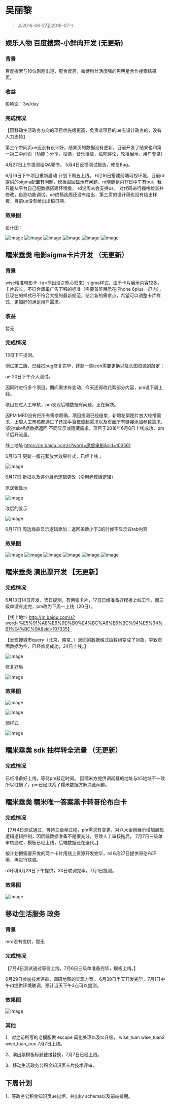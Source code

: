 # 吴丽黎 

> 从2016-06-27到2016-07-1

## 娱乐人物             百度搜索-小鲜肉开发 (无更新)

### 背景

百度搜索与10位刚刚出道，配合度高，微博粉丝活度强的男明星合作搜索结果页。

### 收益

影响面：3w/day

### 完成情况

【因移动生活政务方向的项目优先级更高，负责此项目的ue去设计政务的，没有人力支持】

第三个中间页ue还没有设计好，结果页的数据没有更新，目前开发了结果也和第一第二中间页（功能：分享，投票，音乐播放，贴吧评论，轮播展示，用户登录）

4月27日上午提测给QA郭书。
5月4日反馈测试报告，修复Bug。

6月16日下午项目重新启动
计划下周五上线。    6月16日搭建前端可视环境，目前rd提供的sigma配置有问题，模板召回显示有问题，rd晓鹏组内17日中午有bui，我只能从平台自己配数据搭建环境看，
rd说周末会支持us。
对代码进行栅格检查并修改，自测功能调试，ue终稿这周还没有给出，第三页的设计稿也没有给出样板，目前ue没有给出出稿日期。


### 效果图
设计图：

![image](http://gitlab.baidu.com/psfe/ala-weeklyreport/uploads/1b34f29cdb6c25fb069818d993a3910f/image.png)
![image](http://gitlab.baidu.com/psfe/ala-weeklyreport/uploads/cb5fc0e5a7e83c9ee8d4a9d163ba918b/image.png)
![image](http://gitlab.baidu.com/psfe/ala-weeklyreport/uploads/ea55d8526e92d5fdb927956ae1221eb9/image.png)
![image](http://gitlab.baidu.com/psfe/ala-weeklyreport/uploads/8c224dd44b737cf11fba10b46326d3cf/image.png)
![image](http://gitlab.baidu.com/psfe/ala-weeklyreport/uploads/606add2028ebba8c8fb480ca7d1f4631/image.png)
![image](http://gitlab.baidu.com/psfe/ala-weeklyreport/uploads/95372a13e6247bc5be0ef4806eed6dd1/image.png)

## 糯米垂类        电影sigma卡片开发   （无更新）

### 背景

wise精准电影卡（q=熊出没之熊心归来）sigma样式，由于卡片展示内容较多，卡片较长，不符合凤巢广告下移的标准（需要首屏展示在iPhone 6plus一屏内），
且现在的样式已不符合大搜的最新规范，结合新的需求点，希望可以调整卡片样式，更加好的满足用户需求。

### 收益

暂无

### 完成情况
13日下午提测。

测试第二版，已经把bug修复完毕，还剩一些icon需要更换以及头图资源的敲定；

ue 20日下午介入测试。

因同时进行多个项目，期间需求有变动，今天还得改花絮部分内容，pm说下周上线。

项目在过人工审核，pm发现后端数据有问题，正在解决。

因PM MRD没有把所有需求明确，项目提测已经结束，新增花絮图片放大轮播需求，上周人工审核都通过了还加手百框调起需求以及页面所有链接添加参数需求、部分tab根据数据返回
不同显示或隐藏需求，项目于2016年6月8日上线成功，pm节后开流量。

线上地址
https://m.baidu.com/s?word=魔兽电影&sid=103561

6月16日 更新一版花絮放大效果样式，已经上线；

![image](http://gitlab.baidu.com/psfe/ala-weeklyreport/uploads/e8c6dce0202069bb871aeb595b934be7/image.png)

6月17日 折扣以及评分展示逻辑更改（沿用老模版逻辑）

原逻辑显示

![image](http://gitlab.baidu.com/psfe/ala-weeklyreport/uploads/829a83f300382c7a64fcb30613bc4dce/image.png)

改后的显示

![image](http://gitlab.baidu.com/psfe/ala-weeklyreport/uploads/1e4f7abd3b7b6f268522e1f1d0686bf9/image.png)

6月17日 周边商品显示逻辑添加：返回条数小于3的时候不显示该tab内容

### 效果图

![image](http://gitlab.baidu.com/psfe/ala-weeklyreport/uploads/b4d7220daafcbebafe0abee768a47292/image.png)
![image](http://gitlab.baidu.com/psfe/ala-weeklyreport/uploads/373248bdc0b5bc41d40c9a56b67c44b9/image.png)
![image](http://gitlab.baidu.com/psfe/ala-weeklyreport/uploads/e9b7babf494dc9fbed449a8d91428c1d/image.png)
![image](http://gitlab.baidu.com/psfe/ala-weeklyreport/uploads/18fd7a2c3f9f16284d7a3348641c3f06/image.png)
![image](http://gitlab.baidu.com/psfe/ala-weeklyreport/uploads/3119dd9e0f26b52b2b012f615bcea6f5/image.png)
![image](http://gitlab.baidu.com/psfe/ala-weeklyreport/uploads/b9f16a6231989a955f6b2d27df19aaa6/image.png)

## 糯米垂类    演出票开发  【无更新】

### 完成情况

6月13日14日开发，15日提测，有两张卡片，17日已经准备好模板上线工作，因三级单没有走完，pm改为下周一上线（20日）。

【线上地址  http://m.baidu.com/s?word=%E5%91%A8%E6%9D%B0%E4%BC%A6%E6%BC%94%E5%94%B1%E4%BC%9A&sid=107335】

【发现搜城市query（北京，南京..）返回的数据格式由数组变成了对象，导致页面数据为空，已经修复成功，24日上线。】

![image](http://gitlab.baidu.com/psfe/ala-weeklyreport/uploads/fbae42043a9eeba29216623e00604ec8/image.png)

修复好后

![image](http://gitlab.baidu.com/psfe/ala-weeklyreport/uploads/a23aaeb0ead14e9040212784b94aa9e6/image.png)

### 效果图

![image](http://gitlab.baidu.com/psfe/ala-weeklyreport/uploads/4163618cffcf6366abbe1fb545dd3bcd/image.png)

![image](http://gitlab.baidu.com/psfe/ala-weeklyreport/uploads/66a12a60de9956091e16e036d0a7ee2c/image.png)

弱样式 

![image](http://gitlab.baidu.com/psfe/ala-weeklyreport/uploads/0f0d5201c97ecc0261e36edfda710cf9/image.png)


## 糯米垂类    sdk 抽样转全流量   （无更新）

### 完成情况

已经准备好上线，等待pm敲定时间。
因糯米方提供调起框的地址与h5地址不一致所以耽搁了，pm已经联系了糯米数据方解决此问题。

## 糯米垂类    糯米唯一答案黑卡转哥伦布白卡 

### 完成情况

【7月4日测试通过，等待三级单过程，pm需求有变更，对八大金刚展示增加展现逻辑逻辑控制，因后端数据准备不是很充分，导致人工审核拖后，
  7月7日三级单审核通过，模板已经上线，后端数据还在迭代。】

按计划把需要开发的两个卡片用线上资源开发完毕，rd 6月27日提供哥伦布环境，再进行联调。

rd环境6月29日下午提供，30日联调完毕，7月1日提测。

### 效果图

![image](http://gitlab.baidu.com/psfe/ala-weeklyreport/uploads/7f2c50d25bdd2e3b8b446a42e1ce7e12/image.png)


## 移动生活服务   政务  

### 背景

mrd没有提供，暂无

### 完成情况

【7月4日测试通过等待上线，7月6日三级单准备完毕，模板上线。】

6月29日参加技术评审，调研地图的实现方案。
6月30日半天开发完毕，7月1日中午rd提供环境联调，预计当天下午3点可以提测。

### 效果图

![image](http://gitlab.baidu.com/psfe/ala-weeklyreport/uploads/726b9efd07c37ce6eb33ee5bc19225a8/image.png)



### 其他

1、对之前所写的老模版做 escape 简化处理以及tc升级，
   wise_tuan  wise_tuan2  wise_tuan_nuo 7月7日上线。
  
2、演出票模板标题链接替换，7月7日已经上线。

3、移动生活政务公积金知识页卡片技术评审。


## 下周计划

1、等政务公积金知识页ue出炉，并出kv  schema以及前端排期。